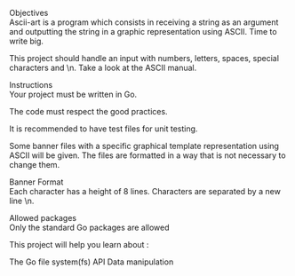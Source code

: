 Objectives\
Ascii-art is a program which consists in receiving a string as an argument and outputting the string in a graphic representation using ASCII. Time to write big.


This project should handle an input with numbers, letters, spaces, special characters and \n.
Take a look at the ASCII manual.


Instructions\
Your project must be written in Go.

The code must respect the good practices.

It is recommended to have test files for unit testing.

Some banner files with a specific graphical template representation using ASCII will be given. The files are formatted in a way that is not necessary to change them.


Banner Format\
Each character has a height of 8 lines.
Characters are separated by a new line \n.



Allowed packages\
Only the standard Go packages are allowed

This project will help you learn about :

The Go file system(fs) API
Data manipulation
